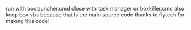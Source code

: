 run with boxlauncher.cmd
close with task manager or boxkiller.cmd
also keep box.vbs because that is the main source code
thanks to flytech for making this code!

